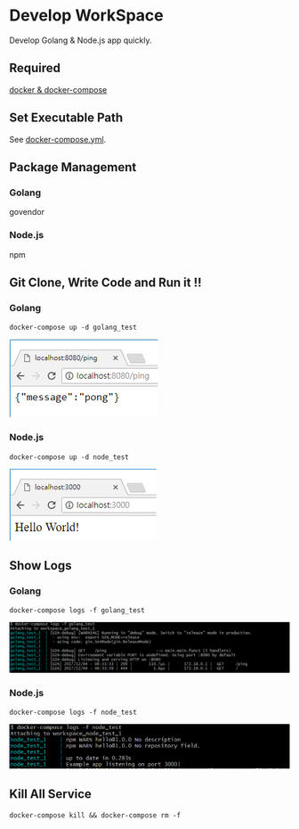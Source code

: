 # Develop WorkSpace
Develop Golang & Node.js app quickly.

## Required
[docker & docker-compose](https://store.docker.com/search?type=edition&offering=community)

## Set Executable Path
See [docker-compose.yml](docker-compose.yml).

## Package Management
### Golang
govendor

### Node.js
npm

## Git Clone, Write Code and Run it !!
### Golang
```
docker-compose up -d golang_test
```
![golang demo image](img/golang_demo.PNG)

### Node.js
```
docker-compose up -d node_test
```
![nodejs demo image](img/nodejs_demo.PNG)

## Show Logs
### Golang
```
docker-compose logs -f golang_test
```
![golang logs image](img/golang_logs.PNG)

### Node.js
```
docker-compose logs -f node_test
```
![nodejs logs image](img/nodejs_logs.PNG)

## Kill All Service
```
docker-compose kill && docker-compose rm -f
```